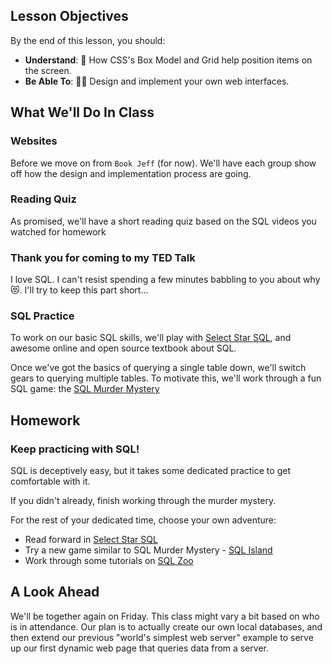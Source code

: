 ## Lesson Objectives
By the end of this lesson, you should:

- **Understand**: 🥡 How CSS's Box Model and Grid help position items on the screen.
- **Be Able To**: 👩‍🎨 Design and implement your own web interfaces.


## What We'll Do In Class

### Websites

Before we move on from `Book Jeff` (for now). We'll have each group show off how
the design and implementation process are going.


### Reading Quiz

As promised, we'll have a short reading quiz based on the SQL videos you watched
for homework

### Thank you for coming to my TED Talk
I love SQL. I can't resist spending a few minutes babbling to you about why 😻.
I'll try to keep this part short...

### SQL Practice
To work on our basic SQL skills, we'll play with [Select Star
SQL](https://selectstarsql.com/), and awesome online and open source textbook
about SQL.

Once we've got the basics of querying a single table down, we'll switch gears to
querying multiple tables. To motivate this, we'll work through a fun SQL game:
the [SQL Murder Mystery](https://mystery.knightlab.com/)

## Homework

### Keep practicing with SQL!
SQL is deceptively easy, but it takes some dedicated practice to get comfortable with it.

If you didn't already, finish working through the murder mystery.

For the rest of your dedicated time, choose your own adventure:
- Read forward in [Select Star
SQL](https://selectstarsql.com/)
- Try a new game similar to SQL Murder Mystery - [SQL Island](https://sql-island.informatik.uni-kl.de/)
- Work through some tutorials on [SQL Zoo](https://sqlzoo.net/wiki/SQL_Tutorial)


## A Look Ahead

We'll be together again on Friday. This class might vary a bit based on who is
in attendance. Our plan is to actually create our own local databases, and then
extend our previous "world's simplest web server" example to serve up our first
dynamic web page that queries data from a server.